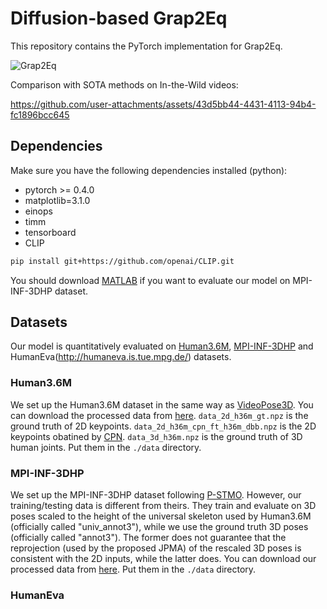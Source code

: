 # Diffusion-based Grap2Eq

This repository contains the PyTorch implementation for Grap2Eq.

![Grap2Eq](https://github.com/user-attachments/assets/809a3530-cefa-4d5b-beaf-8750f19b7bb9)

Comparison with SOTA methods on In-the-Wild videos:

https://github.com/user-attachments/assets/43d5bb44-4431-4113-94b4-fc1896bcc645

## Dependencies

Make sure you have the following dependencies installed (python):

* pytorch >= 0.4.0
* matplotlib=3.1.0
* einops
* timm
* tensorboard
* CLIP

```bash
pip install git+https://github.com/openai/CLIP.git
```

You should download [MATLAB](https://www.mathworks.com/products/matlab-online.html) if you want to evaluate our model on MPI-INF-3DHP dataset.

## Datasets

Our model is quantitatively evaluated on [Human3.6M](http://vision.imar.ro/human3.6m), [MPI-INF-3DHP](https://vcai.mpi-inf.mpg.de/3dhp-dataset/) and HumanEva(http://humaneva.is.tue.mpg.de/) datasets. 

### Human3.6M
We set up the Human3.6M dataset in the same way as [VideoPose3D](https://github.com/facebookresearch/VideoPose3D/blob/master/DATASETS.md).  You can download the processed data from [here](https://drive.google.com/file/d/1FMgAf_I04GlweHMfgUKzB0CMwglxuwPe/view?usp=sharing).  `data_2d_h36m_gt.npz` is the ground truth of 2D keypoints. `data_2d_h36m_cpn_ft_h36m_dbb.npz` is the 2D keypoints obatined by [CPN](https://github.com/GengDavid/pytorch-cpn).  `data_3d_h36m.npz` is the ground truth of 3D human joints. Put them in the `./data` directory.

### MPI-INF-3DHP
We set up the MPI-INF-3DHP dataset following [P-STMO](https://github.com/paTRICK-swk/P-STMO). However, our training/testing data is different from theirs. They train and evaluate on 3D poses scaled to the height of the universal skeleton used by Human3.6M (officially called "univ_annot3"), while we use the ground truth 3D poses (officially called "annot3"). The former does not guarantee that the reprojection (used by the proposed JPMA) of the rescaled 3D poses is consistent with the 2D inputs, while the latter does. You can download our processed data from [here](https://drive.google.com/file/d/1zOM_CvLr4Ngv6Cupz1H-tt1A6bQPd_yg/view?usp=share_link). Put them in the `./data` directory. 

### HumanEva
